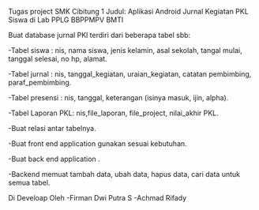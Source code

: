 Tugas project SMK Cibitung 1
Judul:  Aplikasi  Android Jurnal Kegiatan PKL Siswa di Lab PPLG BBPPMPV BMTI 

Buat database jurnal PKl terdiri dari beberapa tabel sbb:

-Tabel siswa : nis, nama siswa, jenis kelamin, asal sekolah, tangal mulai, tanggal selesai, no hp, alamat.

-Tabel jurnal : nis, tanggal_kegiatan, uraian_kegiatan, catatan pembimbing, paraf_pembimbing.

-Tabel presensi : nis, tanggal, keterangan (isinya masuk, ijin, alpha).

-Tabel Laporan PKL: nis,file_laporan, file_project, nilai_akhir PKL.

-Buat relasi antar tabelnya.

-Buat front end application gunakan sesuai kebutuhan.

-Buat back end application .

-Backend memuat tambah data, ubah data, hapus data, cari data untuk semua tabel.

Di Develoap Oleh 
-Firman Dwi Putra S
-Achmad Rifady 
